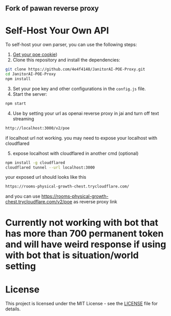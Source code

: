 ## Fork of pawan reverse proxy

# Self-Host Your Own API

To self-host your own parser, you can use the following steps:

1. [Get your poe cookie](https://docs.sillytavern.app/usage/api-connections/poe/))
2. Clone this repository and install the dependencies:

```bash
git clone https://github.com/4e4f4148/JanitorAI-POE-Proxy.git
cd JanitorAI-POE-Proxy
npm install
```

3. Set your poe key and other configurations in the `config.js` file.
4. Start the server:

```bash
npm start
```

4. Use by setting your url as openai reverse proxy in jai and turn off text streaming

```txt
http://localhost:3000/v2/poe
```

if localhost url not working. you may need to expose your localhost with cloudflared

5. expose localhost with cloudflared in another cmd (optional)

```bash
npm install -g cloudflared
cloudflared tunnel --url localhost:3000
```

your exposed url should looks like this
```bash
https://rooms-physical-growth-chest.trycloudflare.com/
```
and you can use https://rooms-physical-growth-chest.trycloudflare.com/v2/poe as reverse proxy link



# Currently not working with bot that has more than 700 permanent token and will have weird response if using with bot that is situation/world setting

# License

This project is licensed under the MIT License - see the [LICENSE](LICENSE) file for details.
